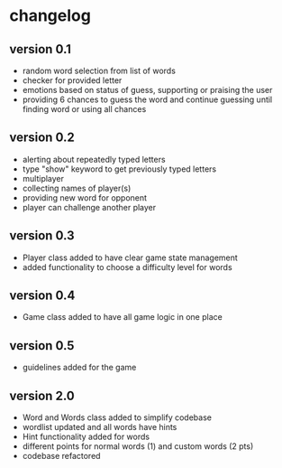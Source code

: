# changelog

## version 0.1

- random word selection from list of words
- checker for provided letter
- emotions based on status of guess, supporting or praising the user
- providing 6 chances to guess the word and continue guessing until finding word
  or using all chances

## version 0.2

- alerting about repeatedly typed letters
- type "show" keyword to get previously typed letters
- multiplayer
- collecting names of player(s)
- providing new word for opponent
- player can challenge another player

## version 0.3

- Player class added to have clear game state management
- added functionality to choose a difficulty level for words

## version 0.4

- Game class added to have all game logic in one place

## version 0.5

- guidelines added for the game

## version 2.0

- Word and Words class added to simplify codebase
- wordlist updated and all words have hints
- Hint functionality added for words
- different points for normal words (1) and custom words (2 pts)
- codebase refactored
